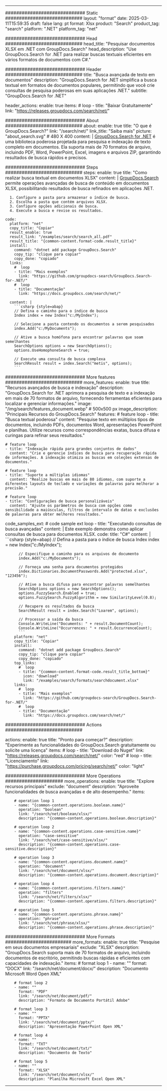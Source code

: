 
---
############################# Static ############################
layout: "format"
date:  2025-03-11T15:59:35
draft: false
lang: pt
format: Xlsx
product: "Search"
product_tag: "search"
platform: ".NET"
platform_tag: "net"

############################# Head ############################
head_title: "Pesquisar documentos XLSX em .NET com GroupDocs.Search"
head_description: "Use GroupDocs.Search for .NET para realizar buscas textuais eficientes em vários formatos de documentos com C#."

############################# Header ############################
title: "Busca avançada de texto em documentos" 
description: "GroupDocs.Search for .NET simplifica a busca textual em formatos de documentos populares, permitindo que você crie consultas de pesquisa poderosas em suas aplicações .NET."
subtitle: "GroupDocs.Search for .NET" 

header_actions:
  enable: true
  items:
    #  loop
    - title: "Baixar Gratuitamente"
      link: "https://releases.groupdocs.com/search/net/"
      
############################# About ############################
about:
    enable: true
    title: "O que é GroupDocs.Search?"
    link: "/search/net/"
    link_title: "Saiba mais"
    picture: "about_search.svg" # 480 X 400
    content: |
       [GroupDocs.Search for .NET](/search/net/) é uma biblioteca poderosa projetada para pesquisa e indexação de texto completo em documentos. Ela suporta mais de 70 formatos de arquivo, incluindo PDF, Word, PowerPoint, Excel, imagens e arquivos ZIP, garantindo resultados de busca rápidos e precisos.

############################# Steps ############################
steps:
    enable: true
    title: "Como realizar busca textual em documentos XLSX"
    content: |
      [GroupDocs.Search](/search/net/) permite operações avançadas de busca de conteúdo em documentos XLSX, possibilitando resultados de busca refinados em aplicações .NET.
      
      1. Configure a pasta para armazenar o índice de busca.
      2. Escolha a pasta que contém arquivos XLSX.
      3. Configure opções adicionais de busca.
      4. Execute a busca e revise os resultados.
   
    code:
      platform: "net"
      copy_title: "Copiar"
      result_enable: true
      result_link: "/examples/search/search_all.pdf"
      result_title: "{common-content.format-code.result_title}"
      install:
        command: "dotnet add package GroupDocs.Search"
        copy_tip: "clique para copiar"
        copy_done: "copiado"
      links:
        #  loop
        - title: "Mais exemplos"
          link: "https://github.com/groupdocs-search/GroupDocs.Search-for-.NET/"
        #  loop
        - title: "Documentação"
          link: "https://docs.groupdocs.com/search/net/"
          
      content: |
        ```csharp {style=abap}
        // Defina o caminho para o índice de busca
        Index index = new Index("c:/MyIndex");

        // Selecione a pasta contendo os documentos a serem pesquisados
        index.Add("c:/MyDocuments");

        // Ative a busca homófona para encontrar palavras que soam semelhantes
        SearchOptions options = new SearchOptions();
        options.UseHomophoneSearch = true;

        // Execute uma consulta de busca complexa
        SearchResult result = index.Search("metis", options);
        ```            

############################# More features ############################
more_features:
  enable: true
  title: "Recursos avançados de busca e indexação"
  description: "GroupDocs.Search for .NET aprimora a pesquisa de texto e a indexação em mais de 70 formatos de arquivo, fornecendo ferramentas eficientes para localizar e gerenciar informações."
  image: "/img/search/features_document.webp" # 500x500 px
  image_description: "Principais Recursos do GroupDocs.Search"
  features:
    # feature loop
    - title: "Busca textual poderosa"
      content: "Pesquise texto em múltiplos tipos de documentos, incluindo PDFs, documentos Word, apresentações PowerPoint e planilhas. Utilize recursos como correspondências exatas, busca difusa e curingas para refinar seus resultados."

    # feature loop
    - title: "Indexação rápida para grandes conjuntos de dados"
      content: "Crie e gerencie índices de busca para recuperação rápida de informações. A indexação otimiza as buscas em coleções extensas de documentos."

    # feature loop
    - title: "Suporte a múltiplas idiomas"
      content: "Realize buscas em mais de 80 idiomas, com suporte a diferentes layouts de teclado e variações de palavras para melhorar a precisão."

    # feature loop
    - title: "Configurações de busca personalizáveis"
      content: "Ajuste os parâmetros de busca com opções como sensibilidade a maiúsculas, filtros de intervalo de datas e exclusões de palavras para obter melhores resultados."
      
  code_samples_ext:
    # code sample ext loop
    - title: "Executando consultas de busca avançadas"
      content: |
        Este exemplo demonstra como aplicar consultas de busca para documentos XLSX.
      code:
        title: "C#"
        content: |
          ```csharp {style=abap}
          // Defina a pasta para o índice de busca
          Index index = new Index("c:/MyIndex");
              
          // Especifique o caminho para os arquivos de documento
          index.Add("c:/MyDocuments");

          // Forneça uma senha para documentos protegidos
          index.Dictionaries.DocumentPasswords.Add("protected.xlsx", "123456");

          // Ative a busca difusa para encontrar palavras semelhantes
          SearchOptions options = new SearchOptions();
          options.FuzzySearch.Enabled = true;
          options.FuzzySearch.FuzzyAlgorithm = new SimilarityLevel(0.8);

          // Recupere os resultados da busca
          SearchResult result = index.Search("Loarem", options);
          
          // Processar a saída da busca
          Console.WriteLine("Documents: " + result.DocumentCount);
          Console.WriteLine("Occurrences: " + result.OccurrenceCount);
          ```
        platform: "net"
        copy_title: "Copiar"
        install:
          command: "dotnet add package GroupDocs.Search"
          copy_tip: "clique para copiar"
          copy_done: "copiado"
        top_links:
          #  loop
          - title: "{common-content.format-code.result_title_bottom}"
            icon: "download"
            link: "/examples/search/formats/searchdocument.xlsx"
        links:
          #  loop
          - title: "Mais exemplos"
            link: "https://github.com/groupdocs-search/GroupDocs.Search-for-.NET/"
          #  loop
          - title: "Documentação"
            link: "https://docs.groupdocs.com/search/net/"
            

            


############################# Actions ############################

actions:
  enable: true
  title: "Pronto para começar?"
  description: "Experimente as funcionalidades do GroupDocs.Search gratuitamente ou solicite uma licença"
  items:
    #  loop
    - title: "Download do Nuget"
      link: "https://releases.groupdocs.com/search/net/"
      color: "red"
        #  loop
    - title: "Licenciamento"
      link: "https://purchase.groupdocs.com/pricing/search/net/"
      color: "light"


############################# More Operations #####################
more_operations:
    enable: true
    title: "Explore recursos principais"
    exclude: "document"
    description: "Aproveite funcionalidades de busca avançadas e de alto desempenho."
    items: 
          
        # operation loop 1
        - name: "{common-content.operations.boolean.name}"
          operation: "boolean"
          link: "/search/net/boolean/xlsx/"
          description: "{common-content.operations.boolean.description}"

        # operation loop 2
        - name: "{common-content.operations.case-sensitive.name}"
          operation: "case-sensitive"
          link: "/search/net/case-sensitive/xlsx/"
          description: "{common-content.operations.case-sensitive.description}"

        # operation loop 3
        - name: "{common-content.operations.document.name}"
          operation: "document"
          link: "/search/net/document/xlsx/"
          description: "{common-content.operations.document.description}"

        # operation loop 4
        - name: "{common-content.operations.filters.name}"
          operation: "filters"
          link: "/search/net/filters/xlsx/"
          description: "{common-content.operations.filters.description}"

        # operation loop 5
        - name: "{common-content.operations.phrase.name}"
          operation: "phrase"
          link: "/search/net/phrase/xlsx/"
          description: "{common-content.operations.phrase.description}"
          
        
          
############################# More Formats ########################
more_formats:
    enable: true
    title: "Pesquise em seus documentos empresariais"
    exclude: "XLSX"
    description: "GroupDocs.Search suporta mais de 70 formatos de arquivo, incluindo documentos de escritório, permitindo buscas rápidas e eficientes com capacidades de indexação."
    items: 
        # format loop 1
        - name: ""
          format: "DOCX"
          link: "/search/net/document/docx/"
          description: "Documento Microsoft Word Open XML"
          
        # format loop 2
        - name: ""
          format: "PDF"
          link: "/search/net/document/pdf/"
          description: "Formato de Documento Portátil Adobe"
          
        # format loop 3
        - name: ""
          format: "PPTX"
          link: "/search/net/document/pptx/"
          description: "Apresentação PowerPoint Open XML"

        # format loop 4
        - name: ""
          format: "TXT"
          link: "/search/net/document/txt/"
          description: "Documento de Texto"
          
        # format loop 5
        - name: ""
          format: "XLSX"
          link: "/search/net/document/xlsx/"
          description: "Planilha Microsoft Excel Open XML"
  

---